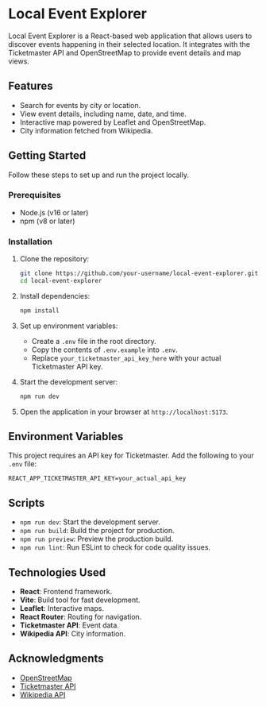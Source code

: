 # Local Event Explorer

Local Event Explorer is a React-based web application that allows users to discover events happening in their selected location. It integrates with the Ticketmaster API and OpenStreetMap to provide event details and map views.

## Features

- Search for events by city or location.
- View event details, including name, date, and time.
- Interactive map powered by Leaflet and OpenStreetMap.
- City information fetched from Wikipedia.

## Getting Started

Follow these steps to set up and run the project locally.

### Prerequisites

- Node.js (v16 or later)
- npm (v8 or later)

### Installation

1. Clone the repository:

   ```bash
   git clone https://github.com/your-username/local-event-explorer.git
   cd local-event-explorer
   ```

2. Install dependencies:

   ```bash
   npm install
   ```

3. Set up environment variables:

   - Create a `.env` file in the root directory.
   - Copy the contents of `.env.example` into `.env`.
   - Replace `your_ticketmaster_api_key_here` with your actual Ticketmaster API key.

4. Start the development server:

   ```bash
   npm run dev
   ```

5. Open the application in your browser at `http://localhost:5173`.

## Environment Variables

This project requires an API key for Ticketmaster. Add the following to your `.env` file:

```
REACT_APP_TICKETMASTER_API_KEY=your_actual_api_key
```

## Scripts

- `npm run dev`: Start the development server.
- `npm run build`: Build the project for production.
- `npm run preview`: Preview the production build.
- `npm run lint`: Run ESLint to check for code quality issues.

## Technologies Used

- **React**: Frontend framework.
- **Vite**: Build tool for fast development.
- **Leaflet**: Interactive maps.
- **React Router**: Routing for navigation.
- **Ticketmaster API**: Event data.
- **Wikipedia API**: City information.

## Acknowledgments

- [OpenStreetMap](https://www.openstreetmap.org/)
- [Ticketmaster API](https://developer.ticketmaster.com/)
- [Wikipedia API](https://www.mediawiki.org/wiki/API:Main_page)
